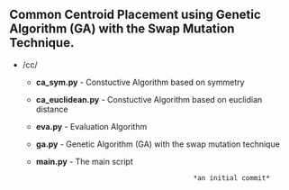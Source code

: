 ## Common Centroid Placement using Genetic Algorithm (GA) with the Swap Mutation Technique. 

* /cc/

    * **ca_sym.py** - Constuctive Algorithm based on symmetry 
    
    * **ca_euclidean.py** - Constuctive Algorithm based on euclidian distance 

    * **eva.py** - Evaluation Algorithm 
    
    * **ga.py** - Genetic Algorithm (GA) with the swap mutation technique 
    
    * **main.py** - The main script 


                                                 *an initial commit*



